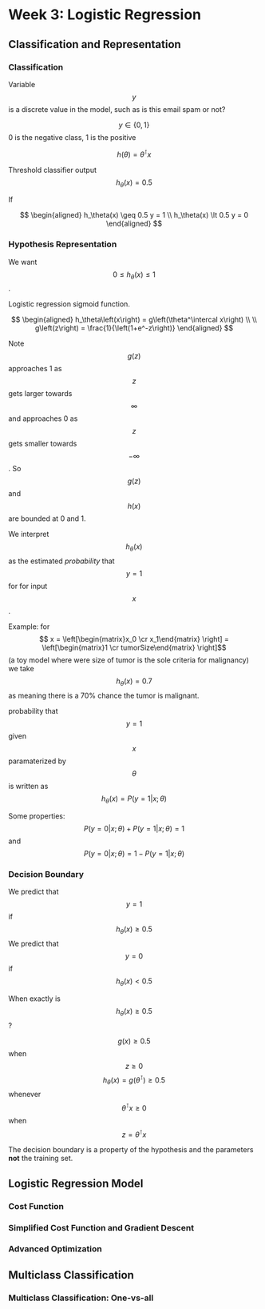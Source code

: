 # Week 3: Logistic Regression

## Classification and Representation

### Classification

Variable $$y$$ is a discrete value in the model, such as is this email spam or not?

$$ y \in \left\{ 0,1 \right\} $$ 0 is the negative class, 1 is the positive

$$ h\left(\theta\right) = \theta^\intercal x $$

Threshold classifier output $$h_\theta(x) = 0.5 $$

If

$$
\begin{aligned}
h_\theta(x) \geq 0.5 y = 1 \\
h_\theta(x) \lt 0.5 y = 0
\end{aligned}
$$

### Hypothesis Representation

We want $$ 0 \leq h_\theta\left(x\right) \leq 1 $$.

Logistic regression sigmoid function.

$$
\begin{aligned}
h_\theta\left(x\right) = g\left(\theta^\intercal x\right) \\
 \\
g\left(z\right) = \frac{1}{\left(1+e^-z\right)}
\end{aligned}
$$

Note $$g\left(z\right)$$ approaches 1 as $$z$$ gets larger towards $$\infty$$ and approaches 0 as $$z$$ gets smaller towards $$-\infty$$.  So $$g(z)$$ and  $$h(x)$$ are bounded at 0 and 1.

We interpret $$h_\theta\left(x\right)$$ as the estimated *probability* that $$y=1$$ for for input $$x$$.

Example: for $$ x = \left[\begin{matrix}x_0 \cr x_1\end{matrix} \right] = \left[\begin{matrix}1 \cr  tumorSize\end{matrix} \right]$$ (a toy model where were size of tumor is the sole criteria for malignancy) we take $$h_\theta\left(x\right) = 0.7$$ as meaning there is a 70% chance the tumor is malignant.

probability that $$y=1$$ given $$x$$ paramaterized by $$\theta$$ is written as $$h_\theta\left(x\right) = P\left(y=1|x; \theta\right)$$

Some properties:
$$P\left(y=0|x; \theta\right) + P\left(y=1|x; \theta\right) = 1$$
and
$$P\left(y=0|x; \theta\right) = 1 - P\left(y=1|x; \theta\right)$$
### Decision Boundary
We predict that $$y = 1$$ if $$h_\theta\left(x\right) \ge 0.5$$
We predict that $$y = 0$$ if $$h_\theta\left(x\right) \lt 0.5$$

When exactly is $$h_\theta\left(x\right) \ge 0.5$$?


$$g(x) \ge 0.5$$ when $$z \ge 0$$
$$h_\theta(x) = g(\theta^\intercal) \ge 0.5 $$ whenever $$ \theta^\intercal x \ge 0$$ when $$ z = \theta^\intercal x$$

The decision boundary is a property of the hypothesis and the parameters **not** the training set.
## Logistic Regression Model

### Cost Function
### Simplified Cost Function and Gradient Descent
### Advanced Optimization

## Multiclass Classification
### Multiclass Classification: One-vs-all
